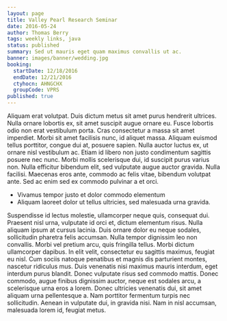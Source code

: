 ```yaml
---
layout: page
title: Valley Pearl Research Seminar
date: 2016-05-24
author: Thomas Berry
tags: weekly links, java
status: published
summary: Sed ut mauris eget quam maximus convallis ut ac.
banner: images/banner/wedding.jpg
booking:
  startDate: 12/18/2016
  endDate: 12/21/2016
  ctyhocn: AHNGCHX
  groupCode: VPRS
published: true
---
```

Aliquam erat volutpat. Duis dictum metus sit amet purus hendrerit ultrices. Nulla ornare lobortis ex, sit amet suscipit augue ornare eu. Fusce lobortis odio non erat vestibulum porta. Cras consectetur a massa sit amet imperdiet. Morbi sit amet facilisis nunc, id aliquet massa. Aliquam euismod tellus porttitor, congue dui at, posuere sapien. Nulla auctor luctus ex, ut ornare nisl vestibulum ac. Etiam id libero non justo condimentum sagittis posuere nec nunc. Morbi mollis scelerisque dui, id suscipit purus varius non. Nulla efficitur bibendum elit, sed vulputate augue auctor gravida. Nulla facilisi. Maecenas eros ante, commodo ac felis vitae, bibendum volutpat ante. Sed ac enim sed ex commodo pulvinar a et orci.

* Vivamus tempor justo et dolor commodo elementum
* Aliquam laoreet dolor ut tellus ultricies, sed malesuada urna gravida.

Suspendisse id lectus molestie, ullamcorper neque quis, consequat dui. Praesent nisl urna, vulputate id orci et, dictum elementum risus. Nulla aliquam ipsum at cursus lacinia. Duis ornare dolor eu neque sodales, sollicitudin pharetra felis accumsan. Nulla tempor dignissim leo non convallis. Morbi vel pretium arcu, quis fringilla tellus. Morbi dictum ullamcorper dapibus. In elit velit, consectetur eu sagittis maximus, feugiat eu nisl. Cum sociis natoque penatibus et magnis dis parturient montes, nascetur ridiculus mus. Duis venenatis nisi maximus mauris interdum, eget interdum purus blandit. Donec vulputate risus sed commodo mattis. Donec commodo, augue finibus dignissim auctor, neque est sodales arcu, a scelerisque urna eros a lorem. Donec ultricies venenatis dui, sit amet aliquam urna pellentesque a. Nam porttitor fermentum turpis nec sollicitudin. Aenean in vulputate dui, in gravida nisi. Nam in nisl accumsan, malesuada lorem id, feugiat metus.
